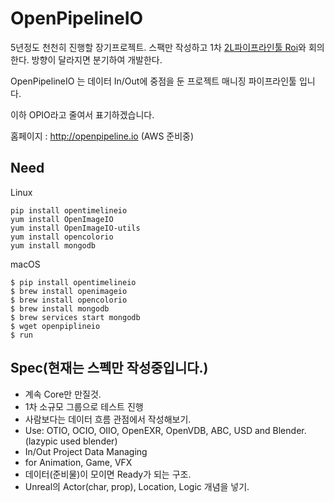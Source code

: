 # OpenPipelineIO

5년정도 천천히 진행할 장기프로젝트. 스팩만 작성하고 1차 [2L파이프라인툴 Roi](https://github.com/studio2l/roi)와 회의한다.
방향이 달라지면 분기하여 개발한다.

OpenPipelineIO 는 데이터 In/Out에 중점을 둔 프로젝트 매니징 파이프라인툴 입니다.

이하 OPIO라고 줄여서 표기하겠습니다.

홈페이지 : http://openpipeline.io (AWS 준비중)

## Need

Linux
```
pip install opentimelineio
yum install OpenImageIO
yum install OpenImageIO-utils
yum install opencolorio
yum install mongodb
```

macOS
```
$ pip install opentimelineio
$ brew install openimageio
$ brew install opencolorio
$ brew install mongodb
$ brew services start mongodb
$ wget openpiplineio
$ run
```

## Spec(현재는 스펙만 작성중입니다.)
- 계속 Core만 만질것.
- 1차 소규모 그룹으로 테스트 진행
- 사람보다는 데이터 흐름 관점에서 작성해보기.
- Use: OTIO, OCIO, OIIO, OpenEXR, OpenVDB, ABC, USD and Blender. (lazypic used blender)
- In/Out Project Data Managing
- for Animation, Game, VFX
- 데이터(준비물)이 모이면 Ready가 되는 구조.
- Unreal의 Actor(char, prop), Location, Logic 개념을 넣기.
